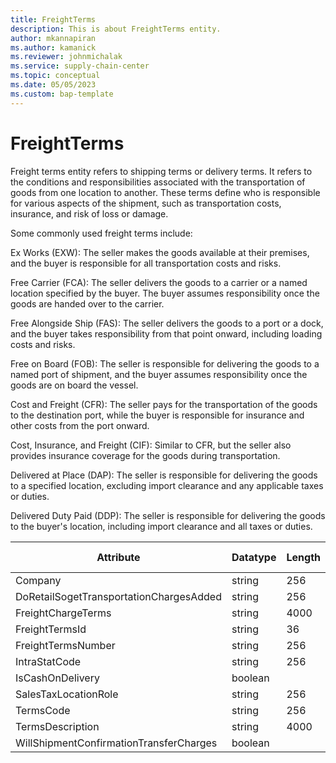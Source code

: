 ```yaml
---
title: FreightTerms
description: This is about FreightTerms entity.
author: mkannapiran
ms.author: kamanick
ms.reviewer: johnmichalak
ms.service: supply-chain-center
ms.topic: conceptual
ms.date: 05/05/2023
ms.custom: bap-template
---
```


# **FreightTerms**

Freight terms entity refers to shipping terms or delivery terms. It refers to the conditions and responsibilities associated with the transportation of goods from one location to another. These terms define who is responsible for various aspects of the shipment, such as transportation costs, insurance, and risk of loss or damage.

Some commonly used freight terms include:

Ex Works (EXW): The seller makes the goods available at their premises, and the buyer is responsible for all transportation costs and risks.

Free Carrier (FCA): The seller delivers the goods to a carrier or a named location specified by the buyer. The buyer assumes responsibility once the goods are handed over to the carrier.

Free Alongside Ship (FAS): The seller delivers the goods to a port or a dock, and the buyer takes responsibility from that point onward, including loading costs and risks.

Free on Board (FOB): The seller is responsible for delivering the goods to a named port of shipment, and the buyer assumes responsibility once the goods are on board the vessel.

Cost and Freight (CFR): The seller pays for the transportation of the goods to the destination port, while the buyer is responsible for insurance and other costs from the port onward.

Cost, Insurance, and Freight (CIF): Similar to CFR, but the seller also provides insurance coverage for the goods during transportation.

Delivered at Place (DAP): The seller is responsible for delivering the goods to a specified location, excluding import clearance and any applicable taxes or duties.

Delivered Duty Paid (DDP): The seller is responsible for delivering the goods to the buyer's location, including import clearance and all taxes or duties.

|	Attribute	|	Datatype	|	Length	|	Primary Key	|	Description	|
|---------------|--------|------|----------|-----------|
|	Company	|	string	|	256	|	No	|	#N/A	|
|	DoRetailSogetTransportationChargesAdded	|	string	|	256	|	No	|	#N/A	|
|	FreightChargeTerms	|	string	|	4000	|	No	|	#N/A	|
|	FreightTermsId	|	string	|	36	|	Yes	|	#N/A	|
|	FreightTermsNumber	|	string	|	256	|	Yes	|	#N/A	|
|	IntraStatCode	|	string	|	256	|	No	|	#N/A	|
|	IsCashOnDelivery	|	boolean	|		|	No	|	#N/A	|
|	SalesTaxLocationRole	|	string	|	256	|	No	|	#N/A	|
|	TermsCode	|	string	|	256	|	No	|	#N/A	|
|	TermsDescription	|	string	|	4000	|	No	|	#N/A	|
|	WillShipmentConfirmationTransferCharges	|	boolean	|		|	No	|	#N/A	|
